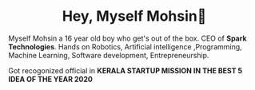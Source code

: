 <h1 align="center">Hey, Myself Mohsin👋</h1> 

Myself Mohsin a 16 year old boy who get's out of the box. CEO of **Spark Technologies**. Hands on Robotics, Artificial intelligence ,Programming, Machine Learning, Software development, Entrepreneurship.

Got recogonized official in **KERALA STARTUP MISSION IN THE BEST 5 IDEA OF THE YEAR 2020** 


